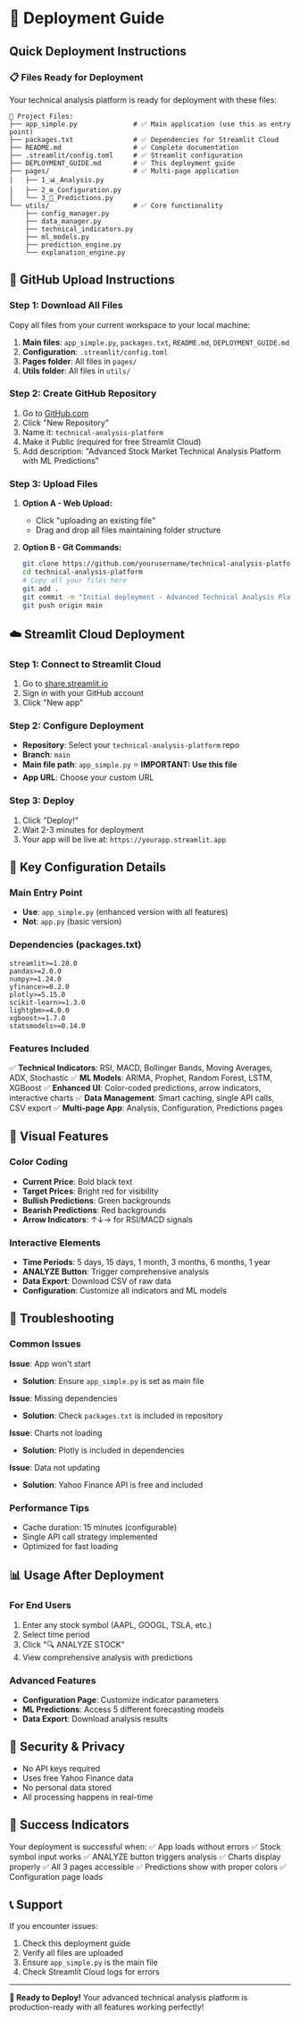 # 🚀 Deployment Guide

## Quick Deployment Instructions

### 📋 Files Ready for Deployment

Your technical analysis platform is ready for deployment with these files:

```
📁 Project Files:
├── app_simple.py              # ✅ Main application (use this as entry point)
├── packages.txt               # ✅ Dependencies for Streamlit Cloud
├── README.md                  # ✅ Complete documentation
├── .streamlit/config.toml     # ✅ Streamlit configuration
├── DEPLOYMENT_GUIDE.md        # ✅ This deployment guide
├── pages/                     # ✅ Multi-page application
│   ├── 1_📊_Analysis.py
│   ├── 2_⚙️_Configuration.py
│   └── 3_🔮_Predictions.py
└── utils/                     # ✅ Core functionality
    ├── config_manager.py
    ├── data_manager.py
    ├── technical_indicators.py
    ├── ml_models.py
    ├── prediction_engine.py
    └── explanation_engine.py
```

## 🎯 GitHub Upload Instructions

### Step 1: Download All Files
Copy all files from your current workspace to your local machine:

1. **Main files**: `app_simple.py`, `packages.txt`, `README.md`, `DEPLOYMENT_GUIDE.md`
2. **Configuration**: `.streamlit/config.toml`  
3. **Pages folder**: All files in `pages/`
4. **Utils folder**: All files in `utils/`

### Step 2: Create GitHub Repository
1. Go to [GitHub.com](https://github.com)
2. Click "New Repository"
3. Name it: `technical-analysis-platform`
4. Make it Public (required for free Streamlit Cloud)
5. Add description: "Advanced Stock Market Technical Analysis Platform with ML Predictions"

### Step 3: Upload Files
1. **Option A - Web Upload:**
   - Click "uploading an existing file"
   - Drag and drop all files maintaining folder structure
   
2. **Option B - Git Commands:**
   ```bash
   git clone https://github.com/yourusername/technical-analysis-platform.git
   cd technical-analysis-platform
   # Copy all your files here
   git add .
   git commit -m "Initial deployment - Advanced Technical Analysis Platform"
   git push origin main
   ```

## ☁️ Streamlit Cloud Deployment

### Step 1: Connect to Streamlit Cloud
1. Go to [share.streamlit.io](https://share.streamlit.io)
2. Sign in with your GitHub account
3. Click "New app"

### Step 2: Configure Deployment
- **Repository**: Select your `technical-analysis-platform` repo
- **Branch**: `main`
- **Main file path**: `app_simple.py` ⭐ **IMPORTANT: Use this file**
- **App URL**: Choose your custom URL

### Step 3: Deploy
1. Click "Deploy!"
2. Wait 2-3 minutes for deployment
3. Your app will be live at: `https://yourapp.streamlit.app`

## 🔧 Key Configuration Details

### Main Entry Point
- **Use**: `app_simple.py` (enhanced version with all features)
- **Not**: `app.py` (basic version)

### Dependencies (packages.txt)
```
streamlit>=1.28.0
pandas>=2.0.0
numpy>=1.24.0
yfinance>=0.2.0
plotly>=5.15.0
scikit-learn>=1.3.0
lightgbm>=4.0.0
xgboost>=1.7.0
statsmodels>=0.14.0
```

### Features Included
✅ **Technical Indicators**: RSI, MACD, Bollinger Bands, Moving Averages, ADX, Stochastic
✅ **ML Models**: ARIMA, Prophet, Random Forest, LSTM, XGBoost
✅ **Enhanced UI**: Color-coded predictions, arrow indicators, interactive charts
✅ **Data Management**: Smart caching, single API calls, CSV export
✅ **Multi-page App**: Analysis, Configuration, Predictions pages

## 🎨 Visual Features

### Color Coding
- **Current Price**: Bold black text
- **Target Prices**: Bright red for visibility
- **Bullish Predictions**: Green backgrounds
- **Bearish Predictions**: Red backgrounds
- **Arrow Indicators**: ↑↓→ for RSI/MACD signals

### Interactive Elements
- **Time Periods**: 5 days, 15 days, 1 month, 3 months, 6 months, 1 year
- **ANALYZE Button**: Trigger comprehensive analysis
- **Data Export**: Download CSV of raw data
- **Configuration**: Customize all indicators and ML models

## 🚨 Troubleshooting

### Common Issues

**Issue**: App won't start
- **Solution**: Ensure `app_simple.py` is set as main file

**Issue**: Missing dependencies
- **Solution**: Check `packages.txt` is included in repository

**Issue**: Charts not loading
- **Solution**: Plotly is included in dependencies

**Issue**: Data not updating
- **Solution**: Yahoo Finance API is free and included

### Performance Tips
- Cache duration: 15 minutes (configurable)
- Single API call strategy implemented
- Optimized for fast loading

## 📊 Usage After Deployment

### For End Users
1. Enter any stock symbol (AAPL, GOOGL, TSLA, etc.)
2. Select time period
3. Click "🔍 ANALYZE STOCK"
4. View comprehensive analysis with predictions

### Advanced Features
- **Configuration Page**: Customize indicator parameters
- **ML Predictions**: Access 5 different forecasting models
- **Data Export**: Download analysis results

## 🔐 Security & Privacy
- No API keys required
- Uses free Yahoo Finance data
- No personal data stored
- All processing happens in real-time

## 🎉 Success Indicators

Your deployment is successful when:
✅ App loads without errors
✅ Stock symbol input works
✅ ANALYZE button triggers analysis
✅ Charts display properly
✅ All 3 pages accessible
✅ Predictions show with proper colors
✅ Configuration page loads

## 📞 Support

If you encounter issues:
1. Check this deployment guide
2. Verify all files are uploaded
3. Ensure `app_simple.py` is the main file
4. Check Streamlit Cloud logs for errors

---

**🎯 Ready to Deploy!** Your advanced technical analysis platform is production-ready with all features working perfectly!